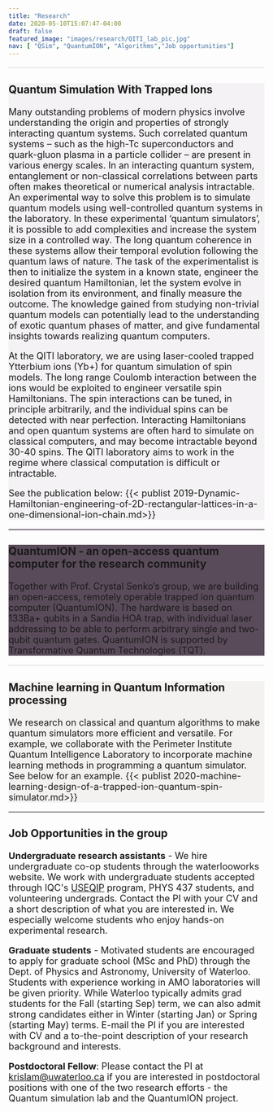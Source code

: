 ```yaml
---
title: "Research"
date: 2020-05-10T15:07:47-04:00
draft: false
featured_image: "images/research/QITI_lab_pic.jpg"
nav: [ "QSim", "QuantumION", "Algorithms","Job opportunities"]
---
```


<article style="font-size:18px">

<a id="QSIM"></a>

<hr style="height:2px;
           margin-top: 0em;
  margin-bottom: 0em;           
  border-width: 0px;
  background-color:rgb(232,227,232)">
<article style="background-color:rgb(244,242,244);width:100%; font-size:18px" class="post ph3 pv2">
<h3>Quantum Simulation With Trapped Ions
    </h3> 
    <p>Many outstanding problems of modern physics involve understanding the origin and properties of strongly interacting quantum systems. Such correlated quantum systems – such as the high-Tc superconductors and quark-gluon plasma in a particle collider –  are present in various energy scales. In an interacting quantum system, entanglement or non-classical correlations between parts often makes theoretical or numerical analysis intractable. An experimental way to solve this problem is to simulate quantum models using well-controlled quantum systems in the laboratory. In these experimental ‘quantum simulators’, it is possible to add complexities and increase the system size in a controlled way. The long quantum coherence in these systems allow their temporal evolution following the quantum laws of nature. The task of the experimentalist is then to initialize the system in a known state, engineer the desired quantum Hamiltonian, let the system evolve in isolation from its environment, and finally measure the outcome. The knowledge gained from studying non-trivial quantum models can potentially lead to the understanding of exotic quantum phases of matter, and give fundamental insights towards realizing quantum computers.</p>
    <p>At the QITI laboratory, we are using laser-cooled trapped Ytterbium ions (Yb+) for quantum simulation of spin models. The long range Coulomb interaction between the ions would be exploited to engineer versatile spin Hamiltonians. The spin interactions can be tuned, in principle arbitrarily, and the individual spins can be detected with near perfection. Interacting Hamiltonians and open quantum systems are often hard to simulate on classical computers, and may become intractable beyond 30-40 spins. The QITI laboratory aims to work in the regime where classical computation is difficult or intractable.</p>
<p>See the publication below:
{{< publist 2019-Dynamic-Hamiltonian-engineering-of-2D-rectangular-lattices-in-a-one-dimensional-ion-chain.md>}}
        </publist>
    </p>
</article>


<a id="QuantumION"></a>

<hr style="height:2px;
           margin-top: 0em;
  margin-bottom: 0em;           
  border-width: 0px;
  background-color:rgb(110,98,110)">
<article style="background-color:rgb(90,75,90);width:100%;" class="post ph3 pv2 white">
<h3>QuantumION - an open-access quantum computer for the research community
    </h3> 
    <p>Together with Prof. Crystal Senko’s group, we are building an open-access, remotely operable trapped ion quantum computer (QuantumION). The hardware is based on 133Ba+ qubits in a Sandia HOA trap, with individual laser addressing to be able to perform arbitrary single and two-qubit quantum gates. QuantumION is supported by Transformative Quantum Technologies (TQT).
    </p>
</article>


<a id="Algorithms"></a>

<hr style="height:2px;
           margin-top: 0em;
  margin-bottom: 0em;           
  border-width: 0px;
  background-color:rgb(232,227,232)">
<div style="background-color:rgb(244,242,240)" class="ph3 pv2">
<h3>Machine learning in Quantum Information processing 
    </h3> 
    <p>We research on classical and quantum algorithms to make quantum simulators more efficient and versatile. For example, we collaborate with the Perimeter Institute Quantum Intelligence Laboratory to incorporate machine learning methods in programming a quantum simulator.       
        See below for an example.
        {{< publist 2020-machine-learning-design-of-a-trapped-ion-quantum-spin-simulator.md>}}
        </publist>
    </p>
</div>




<a id="Job opportunities"></a>

<hr>

### Job Opportunities in the group

**Undergraduate research assistants** - We hire undergraduate co-op students through the waterlooworks website. We work with undergraduate students accepted through IQC's [USEQIP](https://uwaterloo.ca/institute-for-quantum-computing/programs/useqip) program, PHYS 437 students, and volunteering undergrads. Contact the PI with your CV and a short description of what you are interested in. We especially welcome students who enjoy hands-on experimental research.

**Graduate students** - Motivated students are  encouraged to apply for graduate school (MSc and PhD) through the Dept. of Physics and Astronomy, University of Waterloo. Students with experience working in AMO laboratories will be given priority. While Waterloo typically admits grad students for the Fall (starting Sep) term, we can also admit strong candidates either in Winter (starting Jan) or Spring (starting May) terms. E-mail the PI if you are interested with CV and a to-the-point description of your research background and interests. 

**Postdoctoral Fellow**: Please contact the PI at krislam@uwaterloo.ca if you are interested in postdoctoral positions with one of the two research efforts - the Quantum simulation lab and the QuantumION project. 

</article>